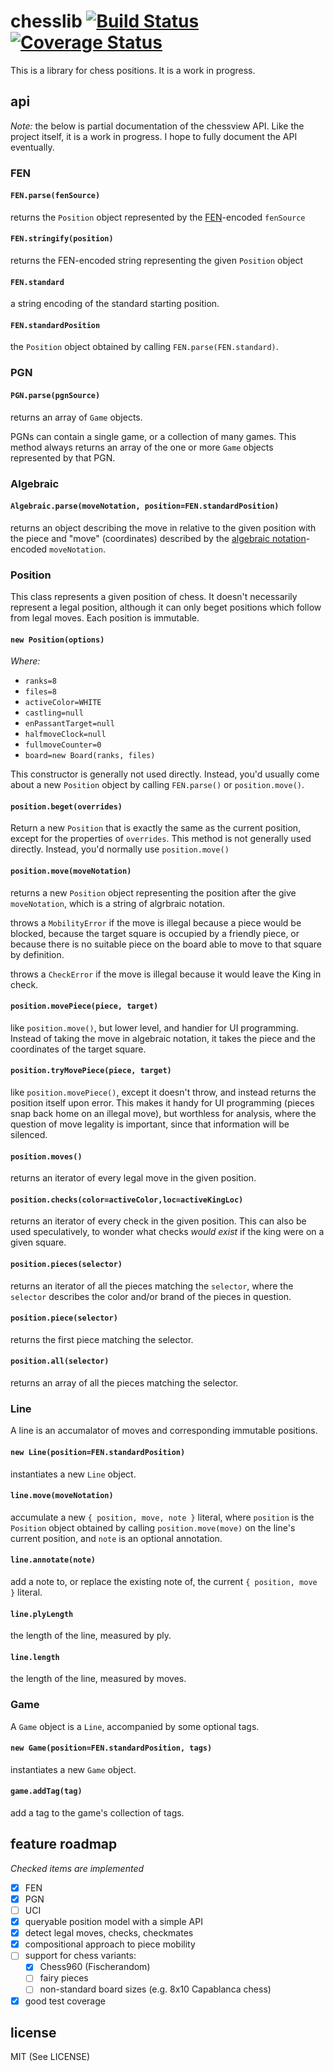 # chesslib [![Build Status](https://travis-ci.org/humanchimp/chesslib.svg?branch=master)](https://travis-ci.org/humanchimp/chesslib) [![Coverage Status](https://coveralls.io/repos/humanchimp/chesslib/badge.png)](https://coveralls.io/r/humanchimp/chesslib)

This is a library for chess positions. It is a work in progress.

## api

_Note:_ the below is partial documentation of the chessview API. Like the project itself, it is a work in progress. I hope to fully document the API eventually.

### FEN

#### `FEN.parse(fenSource)`
returns the `Position` object represented by the [FEN](http://en.wikipedia.org/wiki/Forsyth%E2%80%93Edwards_Notation)-encoded `fenSource`

#### `FEN.stringify(position)`
returns the FEN-encoded string representing the given `Position` object

#### `FEN.standard`
a string encoding of the standard starting position.

#### `FEN.standardPosition`
the `Position` object obtained by calling `FEN.parse(FEN.standard)`.

### PGN

#### `PGN.parse(pgnSource)`
returns an array of `Game` objects.

PGNs can contain a single game, or a collection of many games. This method always returns an array of the one or more `Game` objects represented by that PGN.

### Algebraic

#### `Algebraic.parse(moveNotation, position=FEN.standardPosition)`

returns an object describing the move in relative to the given position with the piece and "move" (coordinates) described by the [algebraic notation](http://en.wikipedia.org/wiki/Algebraic_notation_(chess))-encoded `moveNotation`.

### Position

This class represents a given position of chess. It doesn't necessarily represent a legal position, although it can only beget positions which follow from legal moves. Each position is immutable.

#### `new Position(options)`
_Where:_
- `ranks=8`
- `files=8`
- `activeColor=WHITE`
- `castling=null`
- `enPassantTarget=null`
- `halfmoveClock=null`
- `fullmoveCounter=0`
- `board=new Board(ranks, files)`

This constructor is generally not used directly. Instead, you'd usually come about a new `Position` object by calling `FEN.parse()` or `position.move()`.

#### `position.beget(overrides)`
Return a new `Position` that is exactly the same as the current position, except for the properties of `overrides`. This method is not generally used directly. Instead, you'd normally use `position.move()`

#### `position.move(moveNotation)`
returns a new `Position` object representing the position after the give `moveNotation`, which is a string of algrbraic notation.

throws a `MobilityError` if the move is illegal because a piece would be blocked, because the target square is occupied by a friendly piece, or because there is no suitable piece on the board able to move to that square by definition.

throws a `CheckError` if the move is illegal because it would leave the King in check.

#### `position.movePiece(piece, target)`
like `position.move()`, but lower level, and handier for UI programming. Instead of taking the move in algebraic notation, it takes the piece and the coordinates of the target square.

#### `position.tryMovePiece(piece, target)`
like `position.movePiece()`, except it doesn't throw, and instead returns the position itself upon error. This makes it handy for UI programming (pieces snap back home on an illegal move), but worthless for analysis, where the question of move legality is important, since that information will be silenced.

#### `position.moves()`
returns an iterator of every legal move in the given position.

#### `position.checks(color=activeColor,loc=activeKingLoc)`
returns an iterator of every check in the given position. This can also be used speculatively, to wonder what checks _would exist_ if the king were on a given square.

#### `position.pieces(selector)`
returns an iterator of all the pieces matching the `selector`, where the `selector` describes the color and/or brand of the pieces in question.

#### `position.piece(selector)`
returns the first piece matching the selector.

#### `position.all(selector)`
returns an array of all the pieces matching the selector.

### Line

A line is an accumalator of moves and corresponding immutable positions.

#### `new Line(position=FEN.standardPosition)`
instantiates a new `Line` object.

#### `line.move(moveNotation)`
accumulate a new `{ position, move, note }` literal, where `position` is the `Position` object obtained by calling `position.move(move)` on the line's current position, and `note` is an optional annotation.

#### `line.annotate(note)`
add a note to, or replace the existing note of, the current `{ position, move }` literal.

#### `line.plyLength`
the length of the line, measured by ply.

#### `line.length`
the length of the line, measured by moves.

### Game

A `Game` object is a `Line`, accompanied by some optional tags.

#### `new Game(position=FEN.standardPosition, tags)`
instantiates a new `Game` object.

#### `game.addTag(tag)`
add a tag to the game's collection of tags.

## feature roadmap
_Checked items are implemented_

- [x] FEN
- [x] PGN
- [ ] UCI
- [x] queryable position model with a simple API
- [x] detect legal moves, checks, checkmates
- [x] compositional approach to piece mobility
- [ ] support for chess variants:
  - [x] Chess960 (Fischerandom)
  - [ ] fairy pieces
  - [ ] non-standard board sizes (e.g. 8x10 Capablanca chess)
- [x] good test coverage

## license

MIT (See LICENSE)
